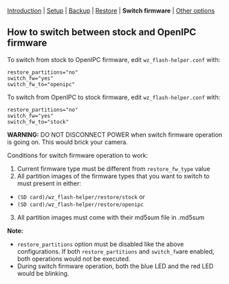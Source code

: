 [Introduction](README.md) | [Setup](README_setup.md) | [Backup](README_backup.md) | [Restore](README_restore.md) | **Switch firmware** | [Other options](README_other_options.md)

## How to switch between stock and OpenIPC firmware


To switch from stock to OpenIPC firmware, edit `wz_flash-helper.conf` with:
```
restore_partitions="no"
switch_fw="yes"
switch_fw_to="openipc"
```

To switch from OpenIPC to stock firmware, edit `wz_flash-helper.conf` with:
```
restore_partitions="no"
switch_fw="yes"
switch_fw_to="stock"
```

**WARNING:** DO NOT DISCONNECT POWER when switch firmware operation is going on. This would brick your camera.

Conditions for switch firmware operation to work:
1. Current firmware type must be different from `restore_fw_type` value
2. All partition images of the firmware types that you want to switch to must present in either:
- `(SD card)/wz_flash-helper/restore/stock` or
- `(SD card)/wz_flash-helper/restore/openipc`
3. All partition images must come with their md5sum file in <partition image>.md5sum


**Note:**
- `restore_partitions` option must be disabled like the above configurations. If both `restore_partitions` and `switch_fw`are enabled, both operations would not be executed.
- During switch firmware operation, both the blue LED and the red LED would be blinking.

